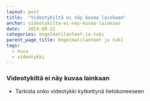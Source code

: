 ```yaml
---
layout: post
title:  "Videotykiltä ei näy kuvaa lainkaan"
anchor: videotykilta-ei-nay-kuvaa-lainkaan
date:   2014-08-22
categories: ongelmatilanteet-ja-tuki
parent_page_title: Ongelmatilanteet ja tuki
tags:
  - kuva
  - videotykki
---
```


### <a name="videotykilta-ei-nay-kuvaa-lainkaan">Videotykiltä ei näy kuvaa lainkaan</a>
* Tarkista onko videotykki kytkettynä tietokoneeseen
